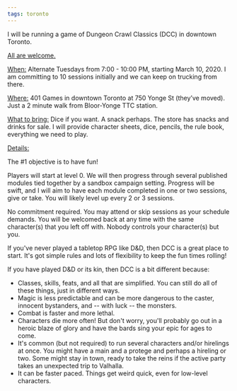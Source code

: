 ```yaml
---
tags: toronto
---
```

I will be running a game of Dungeon Crawl Classics (DCC) in downtown Toronto.

<a href="{{ side.baseurl }}/expectations.html">All are welcome.</a>

<u>When:</u> Alternate Tuesdays from 7:00 - 10:00 PM, starting March 10, 2020. I am committing to 10 sessions initially and we can keep on trucking from there.

<u>Where:</u> 401 Games in downtown Toronto at 750 Yonge St (they’ve moved). Just a 2 minute walk from Bloor-Yonge TTC station.

<u/>What to bring:</u> Dice if you want. A snack perhaps. The store has snacks and drinks for sale. I will provide character sheets, dice, pencils, the rule book, everything we need to play.

<u>Details:</u>

The #1 objective is to have fun!

Players will start at level 0. We will then progress through several published modules tied together by a sandbox campaign setting. Progress will be swift, and I will aim to have each module completed in one or two sessions, give or take. You will likely level up every 2 or 3 sessions.

No commitment required. You may attend or skip sessions as your schedule demands. You will be welcomed back at any time with the same character(s) that you left off with. Nobody controls your character(s) but you.

If you've never played a tabletop RPG like D&D, then DCC is a great place to start. It's got simple rules and lots of flexibility to keep the fun times rolling!

If you have played D&D or its kin, then DCC is a bit different because:
<ul>
<li>
Classes, skills, feats, and all that are simplified. You can still do all of these things, just in different ways.
</li>
<li>
Magic is less predictable and can be more dangerous to the caster, innocent bystanders, and -- with luck -- the monsters.
</li>
<li>
Combat is faster and more lethal. 
</li>
<li>
Characters die more often! But don't worry, you'll probably go out in a heroic blaze of glory and have the bards sing your epic for ages to come. 
</li>
<li>
It's common (but not required) to run several characters and/or hirelings at once. You might have a main and a protege and perhaps a hireling or two. Some might stay in town, ready to take the reins if the active party takes an unexpected trip to Valhalla.
</li>
<li>
It can be faster paced. Things get weird quick, even for low-level characters.
</li>
</ul>

